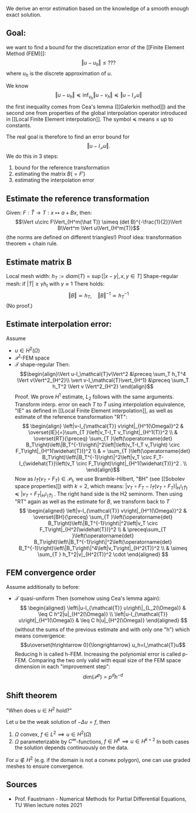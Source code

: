 We derive an error estimation based on the knowledge of a smooth enough exact solution.


## Goal:
we want to find a bound for the discretization error of the [[Finite Element Method (FEM)]]:$$\Vert u-u_h\Vert\leq ???$$ where $u_h$ is the discrete approximation of $u$.

We know $$\Vert u-u_h\Vert \preceq \inf_{v_h} \Vert u-v_h\Vert \preceq \Vert u- I_\mathcal{T} u\Vert$$the first inequality comes from Cea's lemma ([[Galerkin method]]) and the second one from properties of the global interpolation operator introduced in [[Local Finite Element interpolation]]. The symbol $\preceq$ means $\leq$ up to constants.

The real goal is therefore to find an error bound for$$\Vert u- I_\mathcal{T} u\Vert.$$ We do this in 3 steps:
1. bound for the reference transformation
2. estimating the matrix $B(=F')$
3. estimating the interpolation error


## Estimate the reference transformation
Given: $F:\hat T\rightarrow T: x\mapsto a+Bx$, then:$$\Vert u\circ F\Vert_{H^m(\hat T)} \simeq (det B)^{-\frac{1}{2}}\Vert B\Vert^m \Vert u\Vert_{H^m(T)}$$ (the norms are defined on different triangles!)
Proof idea:
transformation theorem + chain rule.

## Estimate matrix B
Local mesh width: $h_T:=diam(T) = \sup[\vert x-y\vert, x,y\in T]$ 
Shape-regular mesh: if $\vert T\vert \geq \gamma h_t$ with $\gamma\approx 1$
There holds: $$\Vert B\Vert \simeq h_T, \quad \Vert B\Vert ^{-1}\simeq h_T^{-1}$$ (No proof.)


## Estimate interpolation error:
Assume
- $u\in H^2(\Omega)$
- $\mathcal{P}^1$-FEM space
- $\mathcal{T}$ shape-regular
Then: $$\begin{align}\Vert u-I_\mathcal{T}v\Vert^2 &\preceq \sum_T h_T^4 \Vert v\Vert^2_{H^2}\\
\vert v-I_\mathcal{T}\vert_{H^1} &\preceq \sum_T h_T^2 \Vert v \Vert^2_{H^2}
\end{align}$$ Proof.
We prove $H^1$ estimate, $L_2$ follows with the same arguments. Transform interp. error on each $T$ to $\hat T$ using interpolation equivalence, "IE" as defined in [[Local Finite Element interpolation]], as well as estimate of the reference transformation "RT": $$
\begin{align}
\left|v-I_{\mathcal{T}} v\right|_{H^1(\Omega)}^2  & \overset{IE}{=}\sum_{T }\left|v_T-I_T v_T\right|_{H^1(T)}^2 \\
& \overset{RT}{\preceq} \sum_{T }\left(\operatorname{det} B_T\right)\left\|B_T^{-1}\right\|^2\left|\left(v_T-I_T v_T\right) \circ F_T\right|_{H^1(\widehat{T})}^2 \\
& = \sum_{T }\left(\operatorname{det} B_T\right)\left\|B_T^{-1}\right\|^2\left|v_T \circ F_T-I_{\widehat{T}}\left(v_T \circ F_T\right)\right|_{H^1(\widehat{T})}^2 . \\
\end{align}$$ Now as $I_{\widehat{T}}\left(v_T \circ F_T\right) \in \mathcal{P}_1$, we use  Bramble-Hilbert, "BH" (see [[Sobolev space properties]]) with $k=2$, which means: $\vert v_T \circ F_T - I_\hat T(v_T \circ F_T )\vert_{H^1(\hat T)} \preceq \vert v_T \circ F_T \vert_{H^2(\hat T)}$ . The right hand side is the H2 seminorm. Then using "RT" again as well as the estimate for $B$, we transform back to $T$
$$
\begin{aligned}
\left|v-I_{\mathcal{T}} v\right|_{H^1(\Omega)}^2 & \overset{BH}{\preceq} \sum_{T }\left(\operatorname{det} B_T\right)\left\|B_T^{-1}\right\|^2\left|v_T \circ F_T\right|_{H^2(\widehat{T})}^2 \\
& \preceq\sum_{T }\left(\operatorname{det} B_T\right)\left\|B_T^{-1}\right\|^2\left(\operatorname{det} B_T^{-1}\right)\left\|B_T\right\|^4\left|v_T\right|_{H^2(T)}^2 \\
& \simeq \sum_{T } h_T^2|v|_{H^2(T)}^2 \cdot
\end{aligned}
$$


## FEM convergence order
Assume additionally to before:
- $\mathcal{T}$ quasi-uniform
Then (somehow using Cea's lemma again):$$
\begin{aligned}
\left\|u-I_{\mathcal{T}} u\right\|_{L_2(\Omega)} & \leq C h^2|u|_{H^2(\Omega)} \\
\left|u-I_{\mathcal{T}} u\right|_{H^1(\Omega)} & \leq C h|u|_{H^2(\Omega)}
\end{aligned}
$$(without the sums of the previous estimate and with only one "h") which means convergence: $$u\overset{h\rightarrow 0}{\longrightarrow} u_h=I_\mathcal{T}u$$
Reducing h is called h-FEM. Increasing the polynomial error is called p-FEM. Comparing the two only valid with equal size of the FEM space dimension in each "improvement step":$$\text{dim}(\mathcal{P}^p)=p^d h^{-d}$$
## Shift theorem
"When does $u\in H^2$ hold?"

Let $u$ be the weak solution of $-\Delta u = f$, then
1. $\Omega$ convex, $f\in L^2 \implies u\in H^2(\Omega)$
2. $\Omega$ parameterizable by $C^\infty$-functions, $f\in H^k\implies u\in H^{k+2}$
In both cases the solution depends continuously on the data.

For $u\notin H^2$ (e.g. if the domain is not a convex polygon), one can use graded meshes to ensure convergence.


## Sources
- Prof. Faustmann - Numerical Methods for Partial Differential Equations, TU Wien lecture notes 2021
